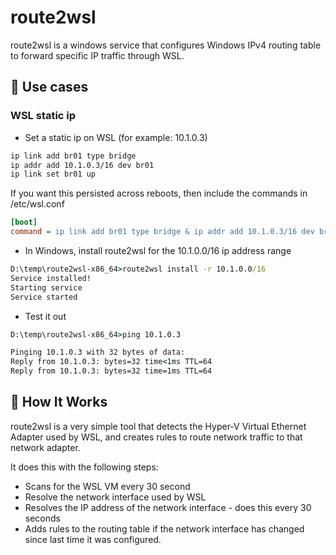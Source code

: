 # route2wsl

route2wsl is a windows service that configures Windows IPv4 routing table to forward specific IP traffic through WSL.

## 🚀 Use cases

### WSL static ip

- Set a static ip on WSL (for example: 10.1.0.3)

```bash
ip link add br01 type bridge
ip addr add 10.1.0.3/16 dev br01
ip link set br01 up
```

If you want this persisted across reboots, then include the commands in /etc/wsl.conf

```ini
[boot]
command = ip link add br01 type bridge & ip addr add 10.1.0.3/16 dev br01 & ip link set br01 up
```

- In Windows, install route2wsl for the 10.1.0.0/16 ip address range

```cmd
D:\temp\route2wsl-x86_64>route2wsl install -r 10.1.0.0/16
Service installed!
Starting service
Service started
```

- Test it out

```cmd
D:\temp\route2wsl-x86_64>ping 10.1.0.3

Pinging 10.1.0.3 with 32 bytes of data:
Reply from 10.1.0.3: bytes=32 time<1ms TTL=64
Reply from 10.1.0.3: bytes=32 time=1ms TTL=64
```

## 🧩 How It Works

route2wsl is a very simple tool that detects the Hyper-V Virtual Ethernet Adapter used by WSL, and creates rules to route network traffic to that network adapter.

It does this with the following steps:

- Scans for the WSL VM every 30 second
- Resolve the network interface used by WSL
- Resolves the IP address of the network interface - does this every 30 seconds
- Adds rules to the routing table if the network interface has changed since last time it was configured.
